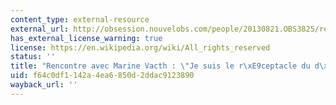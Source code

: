 ```yaml
---
content_type: external-resource
external_url: http://obsession.nouvelobs.com/people/20130821.OBS3825/rencontre-avec-marine-vacth-je-suis-le-receptacle-du-desir-des-autres.html
has_external_license_warning: true
license: https://en.wikipedia.org/wiki/All_rights_reserved
status: ''
title: "Rencontre avec Marine Vacth : \"Je suis le r\xE9ceptacle du d\xE9sir des autres\""
uid: f64c0df1-142a-4ea6-850d-2ddac9123890
wayback_url: ''
---
```

